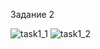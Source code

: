 Задание 2

![task1_1](https://github.com/Fazer000/Practice/assets/133892960/a4dd7dae-9aab-4cd3-b686-c5832f0ac2de)
![task1_2](https://github.com/Fazer000/Practice/assets/133892960/a47273d4-40b0-4925-9c0e-14a642b264af)
